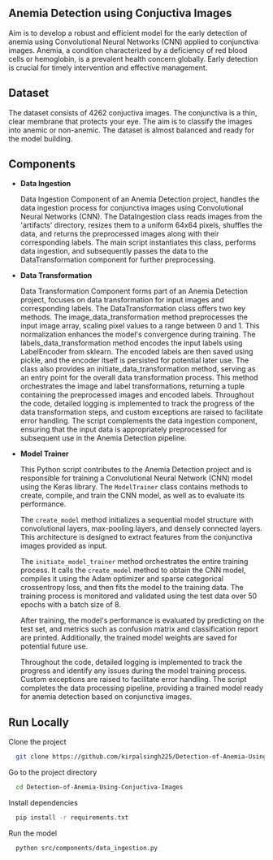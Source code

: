 
## Anemia Detection using Conjuctiva Images

Aim is to develop a robust and efficient model for the early detection of anemia using Convolutional Neural Networks (CNN) applied to conjunctiva images. Anemia, a condition characterized by a deficiency of red blood cells or hemoglobin, is a prevalent health concern globally. Early detection is crucial for timely intervention and effective management.
## Dataset

The dataset consists of 4262 conjuctiva images. The conjunctiva is a thin, clear membrane that protects your eye. The aim is to classify the images into anemic or non-anemic. The dataset is almost balanced and ready for the model building.

    

## Components

- **Data Ingestion**
  
  Data Ingestion Component of an Anemia Detection project, handles the data ingestion process for conjunctiva images using Convolutional Neural Networks (CNN). The DataIngestion class reads images from the 'artifacts' directory, resizes them to a uniform 64x64 pixels, shuffles the data, and returns the preprocessed images along with their corresponding labels. The main script instantiates this class, performs data ingestion, and subsequently passes the data to the DataTransformation component for further preprocessing.

- **Data Transformation**

    Data Transformation Component forms part of an Anemia Detection project, focuses on data transformation for input images and corresponding labels. The DataTransformation class offers two key methods. The image_data_transformation method preprocesses the input image array, scaling pixel values to a range between 0 and 1. This normalization enhances the model's convergence during training. The labels_data_transformation method encodes the input labels using LabelEncoder from sklearn. The encoded labels are then saved using pickle, and the encoder itself is persisted for potential later use. The class also provides an initiate_data_transformation method, serving as an entry point for the overall data transformation process. This method orchestrates the image and label transformations, returning a tuple containing the preprocessed images and encoded labels. Throughout the code, detailed logging is implemented to track the progress of the data transformation steps, and custom exceptions are raised to facilitate error handling. The script complements the data ingestion component, ensuring that the input data is appropriately preprocessed for subsequent use in the Anemia Detection pipeline.


- **Model Trainer**

    This Python script contributes to the Anemia Detection project and is responsible for training a Convolutional Neural Network (CNN) model using the Keras library. The `ModelTrainer` class contains methods to create, compile, and train the CNN model, as well as to evaluate its performance.

    The `create_model` method initializes a sequential model structure with convolutional layers, max-pooling layers, and densely connected layers. This architecture is designed to extract features from the conjunctiva images provided as input.

    The `initiate_model_trainer` method orchestrates the entire training process. It calls the `create_model` method to obtain the CNN model, compiles it using the Adam optimizer and sparse categorical crossentropy loss, and then fits the model to the training data. The training process is monitored and validated using the test data over 50 epochs with a batch size of 8.

    After training, the model's performance is evaluated by predicting on the test set, and metrics such as confusion matrix and classification report are printed. Additionally, the trained model weights are saved for potential future use.

    Throughout the code, detailed logging is implemented to track the progress and identify any issues during the model training process. Custom exceptions are raised to facilitate error handling. The script completes the data processing pipeline, providing a trained model ready for anemia detection based on conjunctiva images.   



## Run Locally

Clone the project

```bash
  git clone https://github.com/kirpalsingh225/Detection-of-Anemia-Using-Conjuctiva-Images
```

Go to the project directory

```bash
  cd Detection-of-Anemia-Using-Conjuctiva-Images
```

Install dependencies

```bash
  pip install -r requirements.txt
```

Run the model

```bash
  python src/components/data_ingestion.py
```

